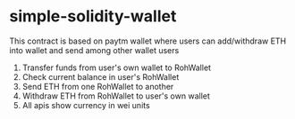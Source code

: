 # simple-solidity-wallet
This contract is based on paytm wallet where users can add/withdraw ETH into wallet and send among other wallet users

1. Transfer funds from user's own wallet to RohWallet
2. Check current balance in user's RohWallet
3. Send ETH from one RohWallet to another
4. Withdraw ETH from RohWallet to user's own wallet
5. All apis show currency in wei units
